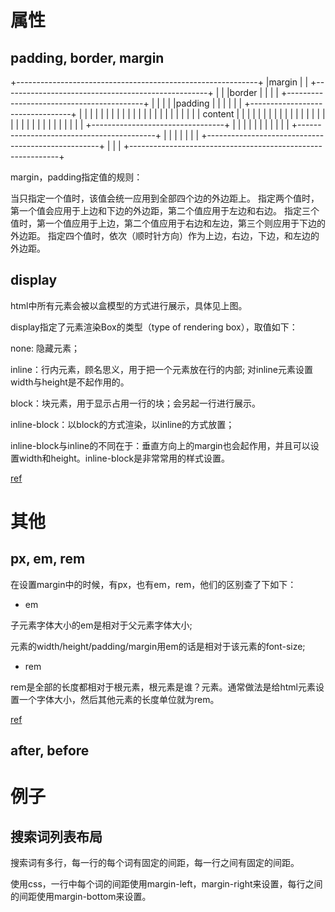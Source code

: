 # 属性

## padding, border, margin

+------------------------------------------------------------+
|margin                                                      |
|   +---------------------------------------------------+    |
|   |border                                             |    |
|   |   +------------------------------------------+    |    |
|   |   |padding                                   |    |    |
|   |   |   +---------------------------------+    |    |    |
|   |   |   |                                 |    |    |    |
|   |   |   |                                 |    |    |    |
|   |   |   |            content              |    |    |    |
|   |   |   |                                 |    |    |    |
|   |   |   |                                 |    |    |    |
|   |   |   |                                 |    |    |    |
|   |   |   +---------------------------------+    |    |    |
|   |   |                                          |    |    |
|   |   +------------------------------------------+    |    |
|   |                                                   |    |
|   +---------------------------------------------------+    |
|                                                            |
+------------------------------------------------------------+

margin，padding指定值的规则：

当只指定一个值时，该值会统一应用到全部四个边的外边距上。
指定两个值时，第一个值会应用于上边和下边的外边距，第二个值应用于左边和右边。
指定三个值时，第一个值应用于上边，第二个值应用于右边和左边，第三个则应用于下边的外边距。
指定四个值时，依次（顺时针方向）作为上边，右边，下边，和左边的外边距。

## display

html中所有元素会被以盒模型的方式进行展示，具体见上图。

display指定了元素渲染Box的类型（type of rendering box），取值如下：

none: 隐藏元素；

inline：行内元素，顾名思义，用于把一个元素放在行的内部; 对inline元素设置width与height是不起作用的。

block：块元素，用于显示占用一行的块；会另起一行进行展示。

inline-block：以block的方式渲染，以inline的方式放置；

inline-block与inline的不同在于：垂直方向上的margin也会起作用，并且可以设置width和height。inline-block是非常常用的样式设置。

[ref](https://zhuanlan.zhihu.com/p/22005235)

# 其他

## px, em, rem

在设置margin中的时候，有px，也有em，rem，他们的区别查了下如下：

- em

子元素字体大小的em是相对于父元素字体大小;

元素的width/height/padding/margin用em的话是相对于该元素的font-size;

- rem

rem是全部的长度都相对于根元素，根元素是谁？<html>元素。通常做法是给html元素设置一个字体大小，然后其他元素的长度单位就为rem。

[ref](https://zhuanlan.zhihu.com/p/94369298)

## after, before


# 例子

## 搜索词列表布局

搜索词有多行，每一行的每个词有固定的间距，每一行之间有固定的间距。

使用css，一行中每个词的间距使用margin-left，margin-right来设置，每行之间的间距使用margin-bottom来设置。
